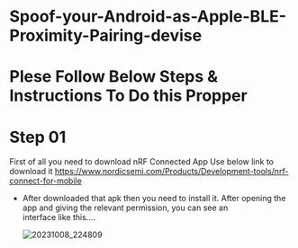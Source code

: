 # Spoof-your-Android-as-Apple-BLE-Proximity-Pairing-devise
# Plese Follow Below Steps & Instructions To Do this Propper
# Step 01
First of all you need to download nRF Connected App Use below link to download it
https://www.nordicsemi.com/Products/Development-tools/nrf-connect-for-mobile
- After downloaded that apk then you need to install it.
  After opening the app and giving the relevant permission, you can see an interface like this....
  
  ![20231008_224809](20231008_224809.gif)
